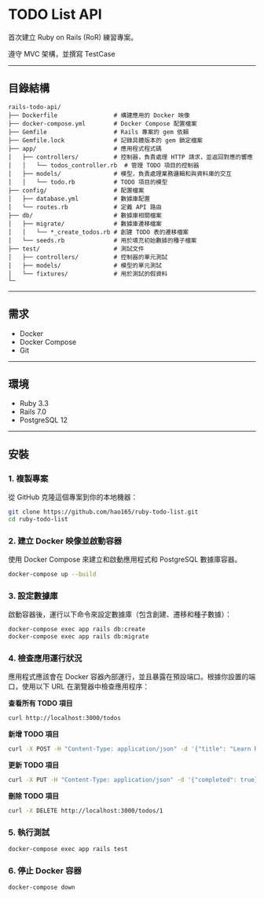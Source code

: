 # TODO List API

首次建立 Ruby on Rails (RoR) 練習專案。

遵守 MVC 架構，並撰寫 TestCase

---

## 目錄結構

```plaintext
rails-todo-api/
├── Dockerfile                # 構建應用的 Docker 映像
├── docker-compose.yml        # Docker Compose 配置檔案
├── Gemfile                   # Rails 專案的 gem 依賴
├── Gemfile.lock              # 記錄具體版本的 gem 鎖定檔案
├── app/                      # 應用程式程式碼
│   ├── controllers/          # 控制器，負責處理 HTTP 請求，並返回對應的響應
│   │   └── todos_controller.rb  # 管理 TODO 項目的控制器
│   ├── models/               # 模型，負責處理業務邏輯和與資料庫的交互
│   │   └── todo.rb           # TODO 項目的模型
├── config/                   # 配置檔案
│   ├── database.yml          # 數據庫配置
│   └── routes.rb             # 定義 API 路由
├── db/                       # 數據庫相關檔案
│   ├── migrate/              # 數據庫遷移檔案
│   │   └── *_create_todos.rb # 創建 TODO 表的遷移檔案
│   └── seeds.rb              # 用於填充初始數據的種子檔案
├── test/                     # 測試文件
│   ├── controllers/          # 控制器的單元測試
│   ├── models/               # 模型的單元測試
│   └── fixtures/             # 用於測試的假資料
└─
```

---

## 需求

- Docker
- Docker Compose
- Git

---

## 環境
- Ruby 3.3
- Rails 7.0
- PostgreSQL 12

---

## 安裝

### 1. 複製專案

從 GitHub 克隆這個專案到你的本地機器：

```bash
git clone https://github.com/hao165/ruby-todo-list.git
cd ruby-todo-list
```

### 2. 建立 Docker 映像並啟動容器
使用 Docker Compose 來建立和啟動應用程式和 PostgreSQL 數據庫容器。

```bash
docker-compose up --build
```

### 3. 設定數據庫
啟動容器後，運行以下命令來設定數據庫（包含創建、遷移和種子數據）：

```bash
docker-compose exec app rails db:create
docker-compose exec app rails db:migrate
```

### 4. 檢查應用運行狀況
應用程式應該會在 Docker 容器內部運行，並且暴露在預設端口。根據你設置的端口，使用以下 URL 在瀏覽器中檢查應用程序：

**查看所有 TODO 項目**
```bash
curl http://localhost:3000/todos
```

**新增 TODO 項目**
```bash
curl -X POST -H "Content-Type: application/json" -d '{"title": "Learn Ruby", "completed": false}' http://localhost:3000/todos
```

**更新 TODO 項目**
```bash
curl -X PUT -H "Content-Type: application/json" -d '{"completed": true}' http://localhost:3000/todos/1
```

**刪除 TODO 項目**
```bash
curl -X DELETE http://localhost:3000/todos/1
```

### 5. 執行測試

```bash
docker-compose exec app rails test
```

### 6. 停止 Docker 容器

```bash
docker-compose down
```
